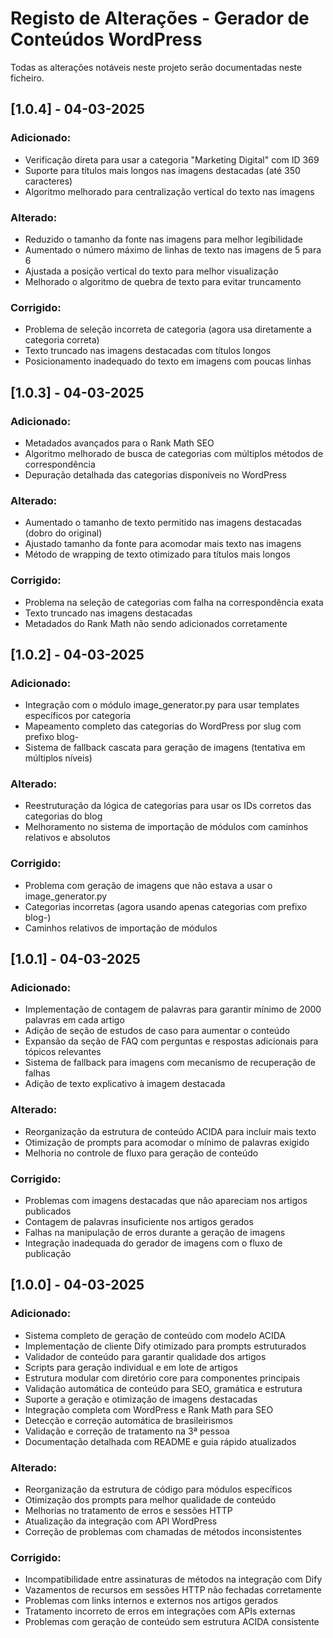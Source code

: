 # Registo de Alterações - Gerador de Conteúdos WordPress

Todas as alterações notáveis neste projeto serão documentadas neste ficheiro.

## [1.0.4] - 04-03-2025  
### Adicionado:  
- Verificação direta para usar a categoria "Marketing Digital" com ID 369
- Suporte para títulos mais longos nas imagens destacadas (até 350 caracteres)
- Algoritmo melhorado para centralização vertical do texto nas imagens

### Alterado:  
- Reduzido o tamanho da fonte nas imagens para melhor legibilidade
- Aumentado o número máximo de linhas de texto nas imagens de 5 para 6
- Ajustada a posição vertical do texto para melhor visualização
- Melhorado o algoritmo de quebra de texto para evitar truncamento

### Corrigido:  
- Problema de seleção incorreta de categoria (agora usa diretamente a categoria correta)
- Texto truncado nas imagens destacadas com títulos longos
- Posicionamento inadequado do texto em imagens com poucas linhas

## [1.0.3] - 04-03-2025  
### Adicionado:  
- Metadados avançados para o Rank Math SEO
- Algoritmo melhorado de busca de categorias com múltiplos métodos de correspondência
- Depuração detalhada das categorias disponíveis no WordPress

### Alterado:  
- Aumentado o tamanho de texto permitido nas imagens destacadas (dobro do original)
- Ajustado tamanho da fonte para acomodar mais texto nas imagens
- Método de wrapping de texto otimizado para títulos mais longos

### Corrigido:  
- Problema na seleção de categorias com falha na correspondência exata
- Texto truncado nas imagens destacadas
- Metadados do Rank Math não sendo adicionados corretamente

## [1.0.2] - 04-03-2025  
### Adicionado:  
- Integração com o módulo image_generator.py para usar templates específicos por categoria
- Mapeamento completo das categorias do WordPress por slug com prefixo blog-
- Sistema de fallback cascata para geração de imagens (tentativa em múltiplos níveis)

### Alterado:  
- Reestruturação da lógica de categorias para usar os IDs corretos das categorias do blog
- Melhoramento no sistema de importação de módulos com caminhos relativos e absolutos

### Corrigido:  
- Problema com geração de imagens que não estava a usar o image_generator.py
- Categorias incorretas (agora usando apenas categorias com prefixo blog-)
- Caminhos relativos de importação de módulos

## [1.0.1] - 04-03-2025  
### Adicionado:  
- Implementação de contagem de palavras para garantir mínimo de 2000 palavras em cada artigo
- Adição de seção de estudos de caso para aumentar o conteúdo
- Expansão da seção de FAQ com perguntas e respostas adicionais para tópicos relevantes
- Sistema de fallback para imagens com mecanismo de recuperação de falhas
- Adição de texto explicativo à imagem destacada

### Alterado:  
- Reorganização da estrutura de conteúdo ACIDA para incluir mais texto
- Otimização de prompts para acomodar o mínimo de palavras exigido
- Melhoria no controle de fluxo para geração de conteúdo

### Corrigido:  
- Problemas com imagens destacadas que não apareciam nos artigos publicados
- Contagem de palavras insuficiente nos artigos gerados
- Falhas na manipulação de erros durante a geração de imagens
- Integração inadequada do gerador de imagens com o fluxo de publicação

## [1.0.0] - 04-03-2025  
### Adicionado:  
- Sistema completo de geração de conteúdo com modelo ACIDA
- Implementação de cliente Dify otimizado para prompts estruturados
- Validador de conteúdo para garantir qualidade dos artigos
- Scripts para geração individual e em lote de artigos
- Estrutura modular com diretório core para componentes principais
- Validação automática de conteúdo para SEO, gramática e estrutura
- Suporte a geração e otimização de imagens destacadas
- Integração completa com WordPress e Rank Math para SEO
- Detecção e correção automática de brasileirismos 
- Validação e correção de tratamento na 3ª pessoa
- Documentação detalhada com README e guia rápido atualizados

### Alterado:  
- Reorganização da estrutura de código para módulos específicos
- Otimização dos prompts para melhor qualidade de conteúdo
- Melhorias no tratamento de erros e sessões HTTP
- Atualização da integração com API WordPress
- Correção de problemas com chamadas de métodos inconsistentes

### Corrigido:  
- Incompatibilidade entre assinaturas de métodos na integração com Dify
- Vazamentos de recursos em sessões HTTP não fechadas corretamente
- Problemas com links internos e externos nos artigos gerados
- Tratamento incorreto de erros em integrações com APIs externas
- Problemas com geração de conteúdo sem estrutura ACIDA consistente 